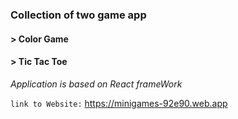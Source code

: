 ### Collection of two game app

#### > Color Game

#### > Tic Tac Toe

_Application is based on React frameWork_

`link to Website:` https://minigames-92e90.web.app
